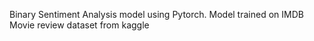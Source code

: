 Binary Sentiment Analysis model using Pytorch.
Model trained on IMDB Movie review dataset from kaggle
